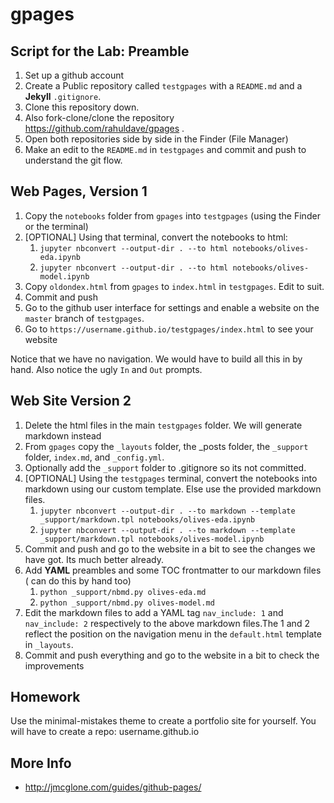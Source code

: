 # gpages

## Script for the Lab: Preamble

1. Set up a github account
2. Create a Public repository called `testgpages` with a `README.md` and a **Jekyll** `.gitignore`.
3. Clone this repository down.
4. Also fork-clone/clone the repository https://github.com/rahuldave/gpages . 
5. Open both repositories side by side in the Finder (File Manager)
6. Make an edit to the `README.md` in `testgpages` and commit and push to understand the git flow.

## Web Pages, Version 1

1. Copy the `notebooks` folder from `gpages` into `testgpages` (using the Finder or the terminal)
2. [OPTIONAL] Using that terminal, convert the notebooks to html: 
   1. `jupyter nbconvert --output-dir . --to html notebooks/olives-eda.ipynb`
   2. `jupyter nbconvert --output-dir . --to html notebooks/olives-model.ipynb`
3. Copy `oldondex.html` from `gpages` to `index.html` in `testgpages`. Edit to suit.
4. Commit and push
5. Go to the github user interface for settings and enable a website on the `master` branch of `testgpages`.
6. Go to `https://username.github.io/testgpages/index.html` to see your website


Notice that we have no navigation. We would have to build all this in by hand. Also notice the ugly `In` and `Out` prompts.

## Web Site Version 2

1. Delete the html files in the main `testgpages` folder. We will generate markdown instead
2. From `gpages` copy the `_layouts` folder, the _posts folder, the `_support` folder, `index.md`, and `_config.yml`.
3. Optionally add the `_support` folder to .gitignore so its not committed.
4. [OPTIONAL] Using the `testgpages` terminal, convert the notebooks into markdown using our custom template. Else use the provided markdown files.
   1. `jupyter nbconvert --output-dir . --to markdown --template _support/markdown.tpl notebooks/olives-eda.ipynb`
   2. `jupyter nbconvert --output-dir . --to markdown --template _support/markdown.tpl notebooks/olives-model.ipynb`
5. Commit and push and go to the website in a bit to see the changes we have got. Its much better already.
6. Add **YAML** preambles and some TOC frontmatter to our markdown files ( can do this by hand too)
   1. `python _support/nbmd.py olives-eda.md` 
   2. `python _support/nbmd.py olives-model.md`
7. Edit the markdown files to add a YAML tag `nav_include: 1` and `nav_include: 2` respectively to the above markdown files.The 1 and 2 reflect the position on the navigation menu in the `default.html` template in `_layouts`.  
8. Commit and push everything and go to the website in a bit to check the improvements

## Homework

Use the minimal-mistakes theme to create a portfolio site for yourself. You will have to create a repo: username.github.io

## More Info

- http://jmcglone.com/guides/github-pages/
